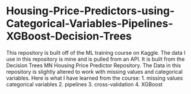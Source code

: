 # Housing-Price-Predictors-using-Categorical-Variables-Pipelines-XGBoost-Decision-Trees
This repository is built off of the ML training course on Kaggle. The data I use in this repository is mine and is pulled from an API. It is built from the Decision Trees MN Housing Price Predictor Repository. The Data in this repository is slightly altered to work with missing values and categorical variables.  Here is what I have learned from the course:  1. missing values categorical variables 2. pipelines 3. cross-validation 4. XGBoost
